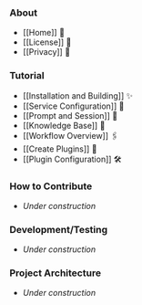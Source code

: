 ### About

* [[Home]] 🐣
* [[License]] 📃
* [[Privacy]] 🙅

### Tutorial

* [[Installation and Building]] ✨
* [[Service Configuration]] 🔑
* [[Prompt and Session]] 🧾
* [[Knowledge Base]] 📇
* [[Workflow Overview]] 🖇️
* [[Create Plugins]] 🔌
* [[Plugin Configuration]] 🛠️

### How to Contribute

* *Under construction*

### Development/Testing

* *Under construction*

### Project Architecture

* *Under construction*